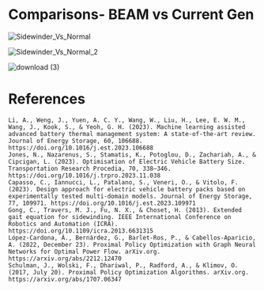 # Comparisons- BEAM vs Current Gen
![Sidewinder_Vs_Normal](https://github.com/user-attachments/assets/6b872d2f-e970-43fb-86f6-9b40ce0494b8)

![Sidewinder_Vs_Normal_2](https://github.com/user-attachments/assets/29aaade5-4816-4a24-ad5d-20cde6bb78b2)

![download (3)](https://github.com/user-attachments/assets/4a0fa360-68c3-4b64-8357-e0a83aa60ee7)


# References
```
Li, A., Weng, J., Yuen, A. C. Y., Wang, W., Liu, H., Lee, E. W. M., Wang, J., Kook, S., & Yeoh, G. H. (2023). Machine learning assisted advanced battery thermal management system: A state-of-the-art review. Journal of Energy Storage, 60, 106688. https://doi.org/10.1016/j.est.2023.106688
Jones, N., Nazarenus, S., Stamatis, K., Potoglou, D., Zachariah, A., & Cipcigan, L. (2023). Optimisation of Electric Vehicle Battery Size. Transportation Research Procedia, 70, 338–346. https://doi.org/10.1016/j.trpro.2023.11.038
Capasso, C., Iannucci, L., Patalano, S., Veneri, O., & Vitolo, F. (2023). Design approach for electric vehicle battery packs based on experimentally tested multi-domain models. Journal of Energy Storage, 77, 109971. https://doi.org/10.1016/j.est.2023.109971
Gong, C., Travers, M. J., Fu, N. X., & Choset, H. (2013). Extended gait equation for sidewinding. IEEE International Conference on Robotics and Automation (ICRA). https://doi.org/10.1109/icra.2013.6631315
López-Cardona, Á., Bernárdez, G., Barlet-Ros, P., & Cabellos-Aparicio, A. (2022, December 23). Proximal Policy Optimization with Graph Neural Networks for Optimal Power Flow. arXiv.org. https://arxiv.org/abs/2212.12470
Schulman, J., Wolski, F., Dhariwal, P., Radford, A., & Klimov, O. (2017, July 20). Proximal Policy Optimization Algorithms. arXiv.org. https://arxiv.org/abs/1707.06347
```
